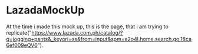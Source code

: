 # LazadaMockUp
At the time i made this mock up, this is the page, that i am trying to replicate("https://www.lazada.com.ph/catalog/?q=jogging+pants&_keyori=ss&from=input&spm=a2o4l.home.search.go.18ca6ef009eQV6"). 
